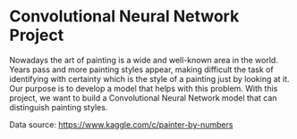 # Convolutional Neural Network Project

Nowadays the art of painting is a wide and well-known area in the world. Years pass and more painting styles appear, making difficult the task of identifying with certainty which is the style of a painting just by looking at it. Our purpose is to develop a model that helps with this problem. With this project, we want to build a Convolutional Neural Network model that can distinguish painting styles.

Data source: https://www.kaggle.com/c/painter-by-numbers

